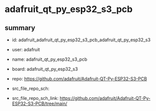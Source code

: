 # adafruit_qt_py_esp32_s3_pcb
 
## summary 
* id: adafruit_adafruit_qt_py_esp32_s3_pcb_adafruit_qt_py_esp32_s3
* user: adafruit
* name: adafruit_qt_py_esp32_s3_pcb
* board: adafruit_qt_py_esp32_s3
* repo: https://github.com/adafruit/Adafruit-QT-Py-ESP32-S3-PCB



* src_file_repo_sch: 
* src_file_repo_sch_link: https://github.com/adafruit/Adafruit-QT-Py-ESP32-S3-PCB/tree/main/






